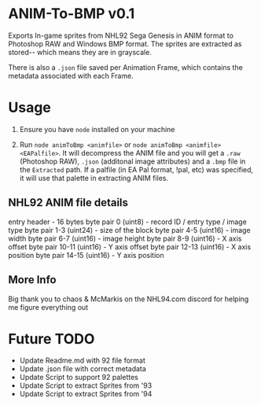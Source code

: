 # ANIM-To-BMP v0.1
Exports In-game sprites from NHL92 Sega Genesis in ANIM format to Photoshop RAW and Windows BMP format. The sprites are extracted as stored-- which means they are in grayscale. 

There is also a `.json` file saved per Animation Frame, which contains the metadata associated with each Frame. 

# Usage
1. Ensure you have `node` installed on your machine

2. Run `node animToBmp <animfile>` or `node animToBmp <animfile> <EAPalfile>`. It will decompress the ANIM file and you will get a `.raw` (Photoshop RAW), `.json` (additonal image attributes) and a `.bmp` file in the `Extracted` path. If a palfile (in EA Pal format, !pal, etc) was specified, it will use that palette in extracting ANIM files.

## NHL92 ANIM file details
entry header - 16 bytes
byte pair 0 (uint8) - record ID / entry type / image type
byte pair 1-3 (uint24) - size of the block
byte pair 4-5 (uint16) - image width
byte pair 6-7 (uint16) - image height
byte pair 8-9 (uint16) - X axis offset
byte pair 10-11 (uint16) - Y axis offset
byte pair 12-13 (uint16) - X axis position
byte pair 14-15 (uint16) - Y axis position

## More Info
Big thank you to chaos & McMarkis on the NHL94.com discord for helping me figure everything out

# Future TODO
- Update Readme.md with 92 file format
- Update .json file with correct metadata
- Update Script to support 92 palettes
- Update Script to extract Sprites from '93
- Update Script to extract Sprites from '94